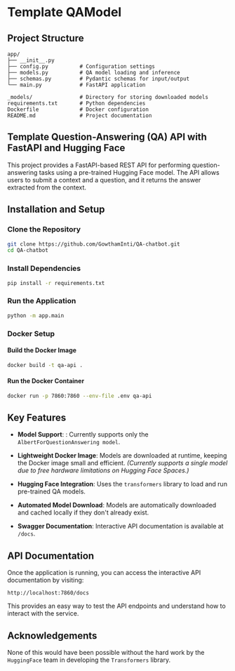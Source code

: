 # Template QAModel

## Project Structure
```
app/
├── __init__.py
├── config.py          # Configuration settings
├── models.py          # QA model loading and inference
├── schemas.py         # Pydantic schemas for input/output
└── main.py            # FastAPI application

_models/               # Directory for storing downloaded models
requirements.txt       # Python dependencies
Dockerfile             # Docker configuration
README.md              # Project documentation
```

## Template Question-Answering (QA) API with FastAPI and Hugging Face

This project provides a FastAPI-based REST API for performing question-answering tasks using a pre-trained Hugging Face model. The API allows users to submit a context and a question, and it returns the answer extracted from the context.

## Installation and Setup

### Clone the Repository
```sh
git clone https://github.com/GowthamInti/QA-chatbot.git
cd QA-chatbot
```

### Install Dependencies
```sh
pip install -r requirements.txt
```

### Run the Application
```sh
python -m app.main
```

### Docker Setup
#### Build the Docker Image
```sh
docker build -t qa-api .
```

#### Run the Docker Container
```sh
docker run -p 7860:7860 --env-file .env qa-api
```

## Key Features
- **Model Support**: : Currently supports only the `AlbertForQuestionAnswering model`.

- **Lightweight Docker Image**: Models are downloaded at runtime, keeping the Docker image small and efficient. *(Currently supports a single model due to free hardware limitations on Hugging Face Spaces.)*
- **Hugging Face Integration**: Uses the `transformers` library to load and run pre-trained QA models.
- **Automated Model Download**: Models are automatically downloaded and cached locally if they don't already exist.
- **Swagger Documentation**: Interactive API documentation is available at `/docs`.

## API Documentation
Once the application is running, you can access the interactive API documentation by visiting:
```
http://localhost:7860/docs
```
This provides an easy way to test the API endpoints and understand how to interact with the service.


## Acknowledgements
None of this would have been possible without the hard work by the `HuggingFace` team in developing the `Transformers` library.
